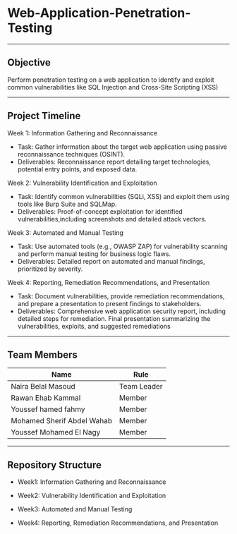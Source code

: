 # Web-Application-Penetration-Testing
- - -
## Objective
Perform penetration testing on a web application to identify and exploit 
common vulnerabilities like SQL Injection and Cross-Site Scripting (XSS)
- - -
## Project Timeline
 Week 1: Information Gathering and Reconnaissance
  - Task: Gather information about the target web application using passive reconnaissance techniques (OSINT).
  - Deliverables: Reconnaissance report detailing target technologies, potential entry points, and exposed data.
  
Week 2: Vulnerability Identification and Exploitation 
- Task: Identify common vulnerabilities (SQLi, XSS) and exploit them using tools like Burp Suite and SQLMap.
- Deliverables: Proof-of-concept exploitation for identified vulnerabilities,including screenshots and detailed attack vectors.

Week 3: Automated and Manual Testing
- Task: Use automated tools (e.g., OWASP ZAP) for vulnerability scanning and perform manual testing for business logic flaws.
- Deliverables: Detailed report on automated and manual findings, prioritized by severity.

Week 4: Reporting, Remediation Recommendations, and Presentation
- Task: Document vulnerabilities, provide remediation recommendations, and prepare a presentation to present findings to stakeholders.
- Deliverables: Comprehensive web application security report, including detailed 
steps for remediation. Final presentation summarizing the vulnerabilities, exploits, 
and suggested remediations
- - - 
## Team Members
 
|     Name   | Rule |
| ------------- | ------------- |
|Naira Belal Masoud|Team Leader|
|Rawan Ehab Kammal |Member|
|Youssef hamed fahmy|Member|
| Mohamed Sherif Abdel Wahab |Member
| Youssef Mohamed El Nagy   | Member |
- - - 
## Repository Structure
- Week1: Information Gathering and Reconnaissance

- Week2: Vulnerability Identification and Exploitation

- Week3: Automated and Manual Testing

- Week4: Reporting, Remediation Recommendations, and Presentation

